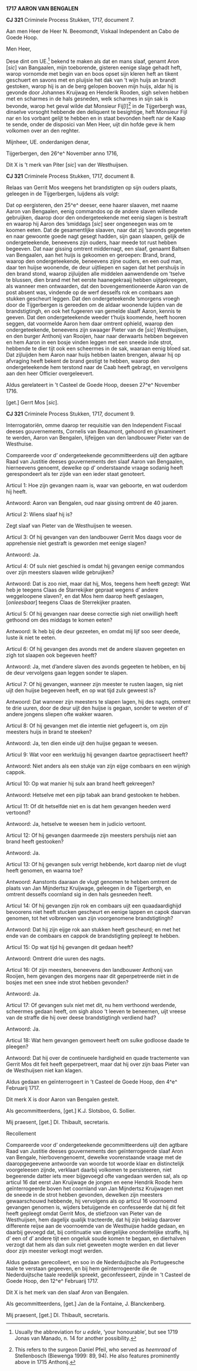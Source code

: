 **1717 AARON VAN BENGALEN**

**CJ 321** Criminele Process Stukken, 1717, document 7.

Aan men Heer de Heer N. Beeomondt, Viskaal Independent an Cabo de Goede
Hoop.

Men Heer,

Dese dint om UE.[^1] bekend te maken als dat en mans slaaf, genamt Aron
\[*sic*\] van Bangaalen, mijn toeborende, gisteren eenige slage gehadt
heft, warop vornomde met begin van en boos opset sijn kleren heft an
tikent geschuert en savons met en pluijsie het dak van ’t wijn huijs an
brandt gestoken, warop hij is an de berg gelopen booven mijn huijs,
aldar hij is gevonde door Johannes Kruijwag en Henderik Rooden, sigh
selven hebben met en scharmes in de hals gesneden, welk scharmes in sijn
sak is bevonde, warop het geval wilde dat Monsieur Fij\[l\][^2] in de
Tijgerbergh was, dinselve vorsoght hebbende den deliquent te besightige,
heft Monsieur Fijl nar en los vorbant gelijt te hebben en in staat
bevonden heeft nar de Kaap te sende, onder de disposici van Men Heer,
uijt din hofde geve ik hem volkomen over an den reghter.

Mijnheer, UE. onderdanigen denar,

Tijgerbergen, den 26^e^ November anno 1716,

Dit X is ’t merk van Piter \[*sic*\] van der Westhuijsen.

**CJ 321** Criminele Process Stukken, 1717, document 8.

Relaas van Gerrit Mos weegens het brandstigten op sijn ouders plaats,
geleegen in de Tijgerbergen, luijdens als volgt:

Dat op eergisteren, den 25^e^ deeser, eene haarer slaaven, met naame
Aaron van Bengaalen, eenig commandos op de andere slaven willende
gebruijken, daarop door den ondergeteekende met eenig slagen is bestraft
en waarop hij Aaron des ’smiddags \[*sic*\] seer ongeneegen was om te
koomen eeten. Dat de gesamentlijke slaaven, naar dat zij ’savonds
gegeeten en naar gewoonte goede nagt gesegt hadden, sijn gaan slaapen,
gelijk de ondergeteekende, beneevens zijn ouders, haar meede tot rust
hebben begeeven. Dat naar gissing omtrent middernagt, een slaaf, genaamt
Baltsen van Bengaalen, aan het huijs is gekoomen en geroepen: Brand,
brand, waarop den ondergeteekende, beneevens zijne ouders, en een oud
man, daar ten huijse woonende, de deur uijtliepen en sagen dat het
pershuijs in den brand stond, waarop zijluijden alle middelen
aanwendende om ’tselve te blussen, dien brand met het eerste
haanegekraaij hebben uijtgekreegen, als wanneer men ontwaarden, dat den
bovengementioneerde Aaron van de post absent was, vindende op de werf
desselfs rok en combaars aan stukken gescheurt leggen. Dat den
ondergeteekende ’smorgens vroegh door de Tijgerbergen is gereeden om de
aldaar woonende luijden van de brandstigtingh, en ook het fugeeren van
gemelde slaaff Aaron, kennis te geeven. Dat den ondergeteekende weeder
t’huijs koomende, heeft hooren seggen, dat voormelde Aaron hem daar
omtrent ophield, waarop den ondergeteekende, beneevens zijn swaager
Pieter van de \[*sic*\] Westhuijsen, en den burger Anthonij van Rooijen,
haar naar derwaarts hebben begeeven en hem Aaron in een bosje vinden
leggen met een sneede inde strot, hebbende te dier tijt ook een
scheermes in de sak, waaraan eenig bloed sat. Dat zijluijden hem Aaron
naar huijs hebben laaten brengen, alwaar hij op afvraging heeft bekent
de brand gestigt te hebben, waarop den ondergeteekende hem terstond naar
de Caab heeft gebragt, en vervolgens aan den heer Officier
overgeleevert.

Aldus gerelateert in ’t Casteel de Goede Hoop, deesen 27^e^ November
1716.

\[get.\] Gerrt Mos \[*sic*\].

**CJ 321** Criminele Process Stukken, 1717, document 9.

Interrogatoriën, omme daarop ter requisitie van den Independent Fiscaal
deeses gouvernements, Cornelis van Beaumont, gehoord en g’examineert te
werden, Aaron van Bengalen, lijfeijgen van den landbouwer Pieter van de
Westhuise.

Compareerde voor d’ ondergeteekende gecommitteerdens uijt den agtbare
Raad van Justitie deeses gouvernements den slaaf Aaron van Bengaalen,
hierneevens genoemt, dewelke op d’ onderstaande vraage sodanig heeft
gerespondeert als ter zijde van een ieder staat genoteert.

Articul 1: Hoe zijn gevangen naam is, waar van geboorte, en wat ouderdom
hij heeft.

Antwoord: Aaron van Bengalen, oud naar gissing omtrent de 40 jaaren.

Articul 2: Wiens slaaf hij is?

Zegt slaaf van Pieter van de Westhuijsen te weesen.

Articul 3: Of hij gevangen van den landbouwer Gerrit Mos daags voor de
apprehensie niet gestraft is geworden met eenige slagen?

Antwoord: Ja.

Articul 4: Of sulx niet geschied is omdat hij gevangen eenige commandos
over zijn meesters slaaven wilde gebruijken?

Antwoord: Dat is zoo niet, maar dat hij, Mos, teegens hem heeft gezegt:
Wat heb je teegens Claas de Starrekijker gepraat wegens d’ andere
weggeloopene slaven?, en dat Mos hem daarop heeft geslaagen,
\[*onleesbaar*\] teegens Claas de Sterrekijker praaten.

Articul 5: Of hij gevangen naar deese correctie sigh niet onwilligh
heeft gethoond om des middags te komen eeten?

Antwoord: Ik heb bij de deur gezeeten, en omdat mij lijf soo seer deede,
luste ik niet te eeten.

Articul 6: Of hij gevangen des avonds met de andere slaaven gegeeten en
zigh tot slaapen ook begeeven heeft?

Antwoord: Ja, met d’andere slaven des avonds gegeeten te hebben, en bij
de deur vervolgens gaan leggen sonder te slapen.

Articul 7: Of hij gevangen, wanneer zijn meester te rusten laagen, sig
niet uijt den huijse begeeven heeft, en op wat tijd zulx geweest is?

Antwoord: Dat wanneer zijn meesters te slapen lagen, hij des nagts,
omtrent te drie uuren, door de deur uijt den huijse is gegaan, sonder te
weeten of d’ andere jongens sliepen ofte wakker waaren.

Articul 8: Of hij gevangen met die intentie niet gefugeert is, om zijn
meesters huijs in brand te steeken?

Antwoord: Ja, ten dien einde uijt den huijse gegaan te weesen.

Articul 9: Wat voor een werktuijg hij gevangen daartoe gepractiseert
heeft?

Antwoord: Niet anders als een stukje van zijn eijge combaars en een
wijnigh cappok.

Articul 10: Op wat manier hij sulx aan brand heeft gekreegen?

Antwoord: Hetselve met een pijp tabak aan brand gestooken te hebben.

Articul 11: Of dit hetselfde niet en is dat hem gevangen heeden werd
vertoond?

Antwoord: Ja, hetselve te weesen hem in judicio vertoont.

Articul 12: Of hij gevangen daarmeede zijn meesters pershuijs niet aan
brand heeft gestooken?

Antwoord: Ja.

Articul 13: Of hij gevangen sulx verrigt hebbende, kort daarop niet de
vlugt heeft genomen, en waarna toe?

Antwoord: Aanstonts daaraan de vlugt genomen te hebben omtrent de plaats
van Jan Mijndertsz Kruijwage, geleegen in de Tijgerbergh, en omtrent
desselfs coornland sig in den hals gesneeden heeft.

Articul 14: Of hij gevangen zijn rok en combaars uijt een
quaadaardighijd bevoorens niet heeft stucken gescheurt en eenige lappen
en capok daarvan genomen, tot het volbrengen van zijn voorgenomene
brandstigtingh?

Antwoord: Dat hij zijn eijge rok aan stukken heeft gescheurd; en met het
ende van de combaars en cappok de brandstigting gepleegt te hebben.

Articul 15: Op wat tijd hij gevangen dit gedaan heeft?

Antwoord: Omtrent drie uuren des nagts.

Articul 16: Of zijn meesters, beneevens den landbouwer Anthonij van
Rooijen, hem gevangen des morgens naar dit geperpetreerde niet in de
bosjes met een snee inde strot hebben gevonden?

Antwoord: Ja.

Articul 17: Of gevangen sulx niet met dit, nu hem verthoond werdende,
scheermes gedaan heeft, om sigh alsoo ’t leeven te beneemen, uijt vreese
van de straffe die hij over deese brandstigtingh verdiend had?

Antwoord: Ja.

Articul 18: Wat hem gevangen gemoveert heeft om sulke godloose daade te
pleegen?

Antwoord: Dat hij over de continueele hardigheid en quade tractemente
van Gerrit Mos dit feit heeft geperpetreert, maar dat hij over zijn baas
Pieter van de Westhuijsen niet kan klagen.

Aldus gedaan en geïnterrogeert in ’t Casteel de Goede Hoop, den 4^e^
Februarij 1717.

Dit merk X is door Aaron van Bengalen gestelt.

Als gecommitteerdens, \[get.\] K.J. Slotsboo, G. Sollier.

Mij praesent, \[get.\] Dl. Thibault, secretaris.

Recollement

Compareerde voor d’ ondergeteekende gecommitteerdens uijt den agtbare
Raad van Justitie deeses gouvernements den geïnterrogeerde slaaf Aron
van Bengale, hierbovengenoemt, dewelke voorenstaande vraage met de
daaropgegeevene antwoorde van woorde tot woorde klaar en distinctelijk
voorgeleesen zijnde, verklaart daarbij volkomen te persisteeren, niet
begeerende datter iets meer bijgevoegd ofte vangedaan werden sal, als op
articul 16 dat eerst Jan Kruijwage de jongen en eene Hendrik Roode hem
geïnterrogeerde boven het coornland van Jan Mijndertsz Kruijwagen met de
sneede in de strot hebben gevonden, dewelken zijn meesters gewaarschouwd
hebbende, hij vervolgens als op articul 16 voornoemd gevangen genomen
is, wijders betuijgende en confesseerde dat hij dit feit heeft gepleegt
omdat Gerrit Mos, de stiefzoon van Pieter van de Westhuijsen, hem
dagelijx qualijk tracteerde, dat hij zijn beklag daarover differente
reijse aan de voornoemde van de Westhuijse hadde gedaan, en daarbij
gevoegd dat, bij continuatie van diergelijke onordentelijke straffe, hij
d’ een of d’ andere tijt een ongeluk soude komen te begaan, en
dierhalven verzogt dat hem als dan sulx niet geweeten mogte werden en
dat liever door zijn meester verkogt mogt werden.

Aldus gedaan gerecolleert, en soo in de Nederduijtsche als Portugeesche
taale te verstaan gegeeven, en bij hem geïnterrogeerde die de
Nederduijtsche taale reedelijk spreekt, geconfesseert, zijnde in ’t
Casteel de Goede Hoop, den 12^e^ Februarij 1717.

Dit X is het merk van den slaaf Aron van Bengalen.

Als gecommitteerdens, \[get.\] Jan de la Fontaine, J. Blanckenberg.

Mij praesent, \[get.\] Dl. Thibault, secretaris.

[^1]: Usually the abbreviation for *u edele*, ‘your honourable’, but see
    1719 Jonas van Manado, n. 14 for another possibility.

[^2]: This refers to the surgeon Daniel Pfeil, who served as *heemraad*
    of Stellenbosch (Biewenga 1999: 89, 94). He also features
    prominently above in 1715 Anthonij.
